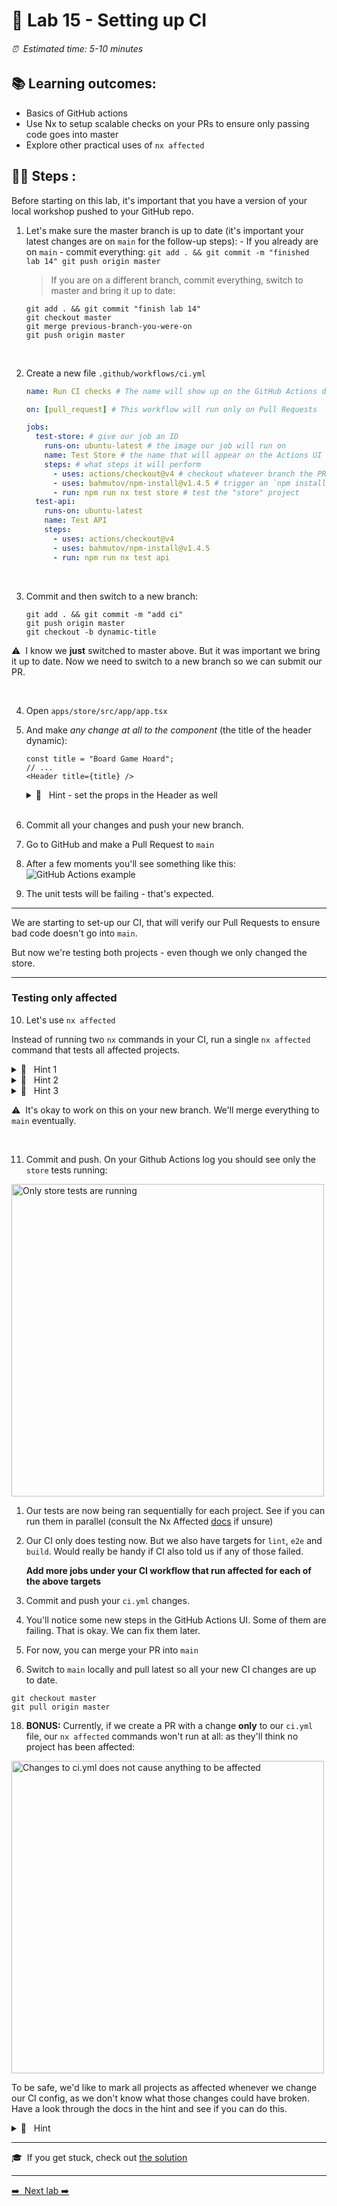 # 💎 Lab 15 - Setting up CI

###### ⏰ &nbsp;Estimated time: 5-10 minutes

## 📚 Learning outcomes:

- Basics of GitHub actions
- Use Nx to setup scalable checks on your PRs to ensure only passing code goes into master
- Explore other practical uses of `nx affected`

## 🏋️‍♀️ Steps :

Before starting on this lab, it's important that you have a version of your local workshop
pushed to your GitHub repo.

1.  Let's make sure the master branch is up to date (it's important your latest changes are on `main` for the follow-up steps): - If you already are on `main` - commit everything:
    `git add . && git commit -m "finished lab 14" git push origin master`

    > If you are on a different branch, commit everything, switch to master and bring it up to date:

    ```shell
    git add . && git commit "finish lab 14"
    git checkout master
    git merge previous-branch-you-were-on
    git push origin master
    ```

    <br />

2.  Create a new file `.github/workflows/ci.yml`

    ```yml
    name: Run CI checks # The name will show up on the GitHub Actions dashboard

    on: [pull_request] # This workflow will run only on Pull Requests

    jobs:
      test-store: # give our job an ID
        runs-on: ubuntu-latest # the image our job will run on
        name: Test Store # the name that will appear on the Actions UI
        steps: # what steps it will perform
          - uses: actions/checkout@v4 # checkout whatever branch the PR is using
          - uses: bahmutov/npm-install@v1.4.5 # trigger an `npm install`
          - run: npm run nx test store # test the "store" project
      test-api:
        runs-on: ubuntu-latest
        name: Test API
        steps:
          - uses: actions/checkout@v4
          - uses: bahmutov/npm-install@v1.4.5
          - run: npm run nx test api
    ```

    <br />

3.  Commit and then switch to a new branch:

    ```
    git add . && git commit -m "add ci"
    git push origin master
    git checkout -b dynamic-title
    ```

  ⚠️&nbsp;&nbsp;I know we **just** switched to master above. But it was important we bring it
  up to date. Now we need to switch to a new branch so we can submit our PR.

<br />

4.  Open `apps/store/src/app/app.tsx`
    <br />

5.  And make _any change at all to the component_ (the title of the header dynamic):

    ```
    const title = "Board Game Hoard";
    // ...
    <Header title={title} />
    ```

    <details>
    <summary>🐳 &nbsp;&nbsp;Hint - set the props in the Header as well </summary>

    ```tsx
    export interface HeaderProps {
      title: string;
    }

    export const Header = ({ title }: HeaderProps) => {
      return (
        <AppBar position="static">
          <Toolbar>
            <Typography variant="h6" sx={{ flexGrow: 1 }}>
              {title}
            </Typography>
          </Toolbar>
        </AppBar>
      );
    };
    ```

    </details><br />

6.  Commit all your changes and push your new branch.
    <br />

7.  Go to GitHub and make a Pull Request to `main`
    <br />

8.  After a few moments you'll see something like this:
    ![GitHub Actions example](./github_actions.png)
    <br />

9.  The unit tests will be failing - that's expected.
    <br />

---

We are starting to set-up our CI, that will verify our Pull Requests to ensure bad code
doesn't go into `main`.

But now we're testing both projects - even though we only changed the store.

---

### Testing only affected

10. Let's use `nx affected`

Instead of running two `nx` commands in your CI, run a single `nx affected` command
that tests all affected projects.

<details><summary>🐳 &nbsp;&nbsp;Hint 1</summary>

Refer to the [docs](https://nx.dev/nx-api/nx/documents/affected)
</details>

<details><summary>🐳 &nbsp;&nbsp;Hint 2</summary>

Since it's a Pull Request, your base commit will always be `--base=origin/main`
</details>

<details><summary>🐳 &nbsp;&nbsp;Hint 3</summary>

You should only need 1 job now:

```yaml
jobs:
  test:
    runs-on: ubuntu-latest
    name: Testing affected apps
    steps:
      - uses: actions/checkout@v4
      - uses: bahmutov/npm-install@v1.4.5
      - run: .....
```

</details>

⚠️&nbsp;&nbsp;It's okay to work on this on your new branch. We'll merge everything to `main`
eventually.

<br />

11.  Commit and push. On your Github Actions log you should see only the `store` tests running:

<img src="./store_affected.png" width="500" alt="Only store tests are running"><br />

1.   Our tests are now being ran sequentially for each project. See if you can run them in parallel (consult the Nx Affected [docs](https://nx.dev/nx-api/nx/documents/affected) if unsure)
    <br />

2.   Our CI only does testing now. But we also have targets for `lint`, `e2e` and `build`. Would really be handy if CI also told us if any of those failed.

        **Add more jobs under your CI workflow that run affected for each of the above targets**



14.  Commit and push your `ci.yml` changes.
    <br />

15.  You'll notice some new steps in the GitHub Actions UI. Some of them are failing. That is okay. We can fix them later.
    <br />

16.  For now, you can merge your PR into `main `
    <br />

17.  Switch to `main` locally and pull latest so all your new CI changes are up to date.

```shell
git checkout master
git pull origin master
```



18.  **BONUS:** Currently, if we create a PR with a change **only** to our `ci.yml` file, our `nx affected` commands won't run at all: as they'll think no project has been affected:

<img src="./no_affected.png" width="500" alt="Changes to ci.yml does not cause anything to be affected">

To be safe, we'd like to mark all projects as affected whenever we change our CI config, as we don't know what those changes could have broken.
Have a look through the docs in the hint and see if you can do this.

<details><summary>🐳 &nbsp;&nbsp;Hint</summary>

[Setting named inputs](https://nx.dev/reference/nx-json#inputs-namedinputs)
</details>



---

🎓&nbsp;&nbsp;If you get stuck, check out [the solution](SOLUTION.md)

---

[➡️ &nbsp;Next lab ➡️](../lab16/LAB.md)
